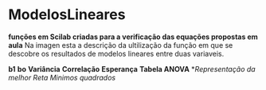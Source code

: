 # ModelosLineares
**funções em Scilab criadas para a verificação das equações propostas em aula**
Na imagen esta a descrição da ultilização da função em que se
descobre os resultados de modelos lineares entre duas variaveis.

**b1**
**bo**
**Variância**
**Correlação**
**Esperança**
**Tabela ANOVA**
**Representação da melhor Reta Minimos quadrados*
